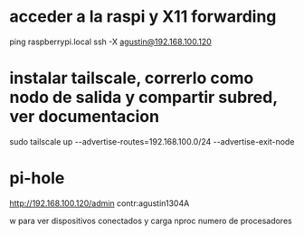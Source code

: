 # acceder a la raspi y X11 forwarding
ping raspberrypi.local
ssh -X agustin@192.168.100.120

# instalar tailscale, correrlo como nodo de salida y compartir subred, ver documentacion
sudo tailscale up --advertise-routes=192.168.100.0/24 --advertise-exit-node

# pi-hole
http://192.168.100.120/admin
contr:agustin1304A

w para ver dispositivos conectados y carga
nproc numero de procesadores






